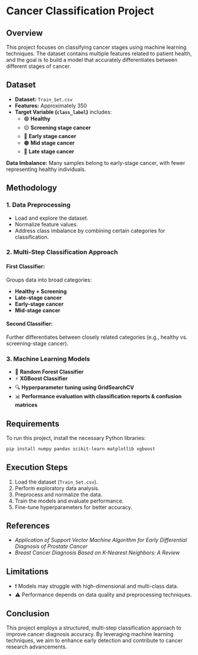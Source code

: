 # Cancer Classification Project

## Overview
This project focuses on classifying cancer stages using machine learning techniques. The dataset contains multiple features related to patient health, and the goal is to build a model that accurately differentiates between different stages of cancer.

## Dataset
- **Dataset:** `Train_Set.csv`
- **Features:** Approximately 350
- **Target Variable (`class_label`)** includes:
  - 🟢 **Healthy**
  - 🟡 **Screening stage cancer**
  - 🔵 **Early stage cancer**
  - 🟠 **Mid stage cancer**
  - 🔴 **Late stage cancer**

**Data Imbalance:** Many samples belong to early-stage cancer, with fewer representing healthy individuals.

## Methodology
### 1. Data Preprocessing
- Load and explore the dataset.
- Normalize feature values.
- Address class imbalance by combining certain categories for classification.

### 2. Multi-Step Classification Approach
#### First Classifier:
Groups data into broad categories:
- **Healthy + Screening**
- **Late-stage cancer**
- **Early-stage cancer**
- **Mid-stage cancer**

#### Second Classifier:
Further differentiates between closely related categories (e.g., healthy vs. screening-stage cancer).

### 3. Machine Learning Models
- 🌲 **Random Forest Classifier**
- ⚡ **XGBoost Classifier**
- 🔍 **Hyperparameter tuning using GridSearchCV**
- 📊 **Performance evaluation with classification reports & confusion matrices**

## Requirements
To run this project, install the necessary Python libraries:
```bash
pip install numpy pandas scikit-learn matplotlib xgboost
```

## Execution Steps
1. Load the dataset (`Train_Set.csv`).
2. Perform exploratory data analysis.
3. Preprocess and normalize the data.
4. Train the models and evaluate performance.
5. Fine-tune hyperparameters for better accuracy.

## References
- *Application of Support Vector Machine Algorithm for Early Differential Diagnosis of Prostate Cancer*
- *Breast Cancer Diagnosis Based on K-Nearest Neighbors: A Review*

## Limitations
- ❗ Models may struggle with high-dimensional and multi-class data.
- ⚠️ Performance depends on data quality and preprocessing techniques.

## Conclusion
This project employs a structured, multi-step classification approach to improve cancer diagnosis accuracy. By leveraging machine learning techniques, we aim to enhance early detection and contribute to cancer research advancements.
